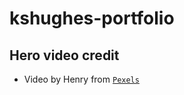 # kshughes-portfolio

## Hero video credit
- Video by Henry from [`Pexels`](https://www.pexels.com/video/aerial-footage-of-a-city-at-night-5396826/) 
